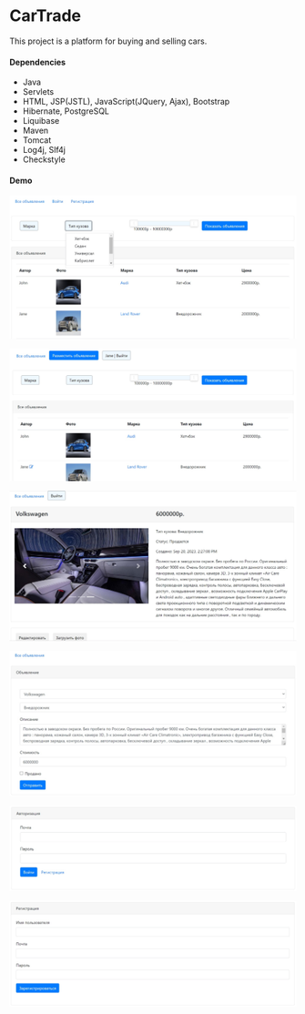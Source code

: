 CarTrade
=============

This project is a platform for buying and selling cars.

#### Dependencies

* Java
* Servlets
* HTML, JSP(JSTL), JavaScript(JQuery, Ajax), Bootstrap
* Hibernate, PostgreSQL
* Liquibase
* Maven
* Tomcat
* Log4j, Slf4j
* Checkstyle

#### Demo

![ScreenShot](images/1.jpg)

![ScreenShot](images/2.jpg)

![ScreenShot](images/3.jpg)

![ScreenShot](images/4.jpg)

![ScreenShot](images/5.jpg)

![ScreenShot](images/6.jpg)
